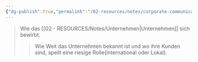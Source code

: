 ```yaml
---
{"dg-publish":true,"permalink":"/02-resources/notes/corporate-communication/","tags":["LF08"],"noteIcon":"","updated":"2024-06-23T16:12:24.808+02:00"}
---
```


> Wie das [[02 - RESOURCES/Notes/Unternehmen\|Unternehmen]] sich bewirbt.
> >  Wie Weit das Unternehmen bekannt ist und wo ihre Kunden sind, speilt eine riesige Rolle(International oder Lokal).	